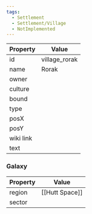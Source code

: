 ```yaml
---
tags:
  - Settlement
  - Settlement/Village
  - NotImplemented
---
```


| Property  | Value         |
| --------- | ------------- |
| id        | village_rorak |
| name      | Rorak         |
| owner     |               |
| culture   |               |
| bound     |               |
| type      |               |
| posX      |               |
| posY      |               |
| wiki link |               |
| text      |               |

### Galaxy
| Property | Value          |
| -------- | -------------- |
| region   | [[Hutt Space]] |
| sector   |                |
